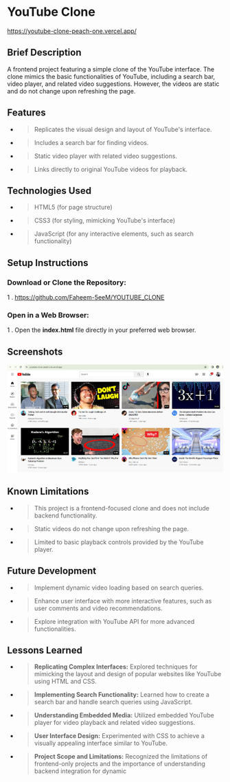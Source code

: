 
# **YouTube Clone**
https://youtube-clone-peach-one.vercel.app/
## Brief Description
A frontend project featuring a simple clone of the YouTube interface. The clone mimics the basic functionalities of YouTube, including a search bar, video player, and related video suggestions. However, the videos are static and do not change upon refreshing the page.
## Features
- >Replicates the visual design and layout of YouTube's interface.
- >Includes a search bar for finding videos.
- >Static video player with related video suggestions.
- >Links directly to original YouTube videos for playback.
## Technologies Used
- >HTML5 (for page structure)
- >CSS3 (for styling, mimicking YouTube's interface)
- >JavaScript (for any interactive elements, such as search functionality)
## Setup Instructions
### Download or Clone the Repository:
1 . https://github.com/Faheem-5eeM/YOUTUBE_CLONE
### Open in a Web Browser:
1 . Open the **index.html** file directly in your preferred web browser.
## Screenshots
![App Screenshot](https://github.com/Faheem-5eeM/YOUTUBE_CLONE/blob/main/Screenshot%202024-03-22%20171335.png)
## Known Limitations
- >This project is a frontend-focused clone and does not include backend functionality.
- >Static videos do not change upon refreshing the page.
- >Limited to basic playback controls provided by the YouTube player.
## Future Development
- >Implement dynamic video loading based on search queries.
- >Enhance user interface with more interactive features, such as user comments and video recommendations.
- >Explore integration with YouTube API for more advanced functionalities.
## Lessons Learned 
- >**Replicating Complex Interfaces:** Explored techniques for mimicking the layout and design of popular websites like YouTube using HTML and CSS.
- >**Implementing Search Functionality:** Learned how to create a search bar and handle search queries using JavaScript.
- >**Understanding Embedded Media:** Utilized embedded YouTube player for video playback and related video suggestions.
- >**User Interface Design:** Experimented with CSS to achieve a visually appealing interface similar to YouTube.
- >**Project Scope and Limitations:** Recognized the limitations of frontend-only projects and the importance of understanding backend integration for dynamic 


